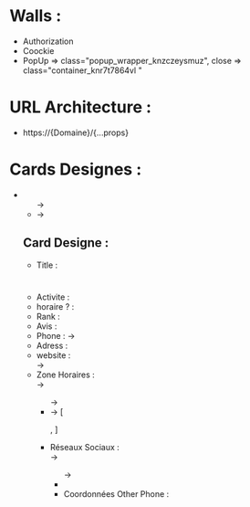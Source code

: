 # Walls :

- Authorization
- Coockie
- PopUp => class="popup_wrapper_knzczeysmuz", close => class="container_knr7t7864vl "

# URL Architecture :

- https://{Domaine}/{...props}

# Cards Designes :

- <ul class="bi-list"> -> <li class="bi-generic"> -> <a class="bi-activity-hours">

## Card Designe :

- Title : <h1 class="noTrad">
- Activite : <span class="activite">
- horaire ? :
- Rank : <span class="note_moyenne">
- Avis : <span class="bi-rating">
- Phone : <a class="hidden-phone"> -> <span class="coord-numero-inscription">
- Adress : <span class="noTrad">
- website : <div class="lvs-container"> -> <span class="value">
- Zone Horaires : <div class="zone-info-horaires"> -> <ul class="liste-horaires-principaux"> -> <li class="horaire-ouvert"> -> [<p class="jour">, <span class="horaire">]
- Réseaux Sociaux : <div class="bloc-info-sites-reseaux"> -> <ul class="clearfix"> -> <li class="premiere-visibilite">
- Coordonnées Other Phone : <span class="coord-numero">
